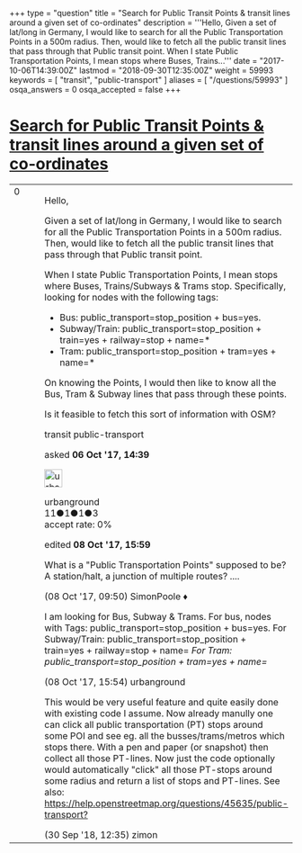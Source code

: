 +++
type = "question"
title = "Search for Public Transit Points &amp; transit lines around a given set of co-ordinates"
description = '''Hello, Given a set of lat/long in Germany, I would like to search for all the Public Transportation Points in a 500m radius. Then, would like to fetch all the public transit lines that pass through that Public transit point. When I state Public Transportation Points, I mean stops where Buses, Trains...'''
date = "2017-10-06T14:39:00Z"
lastmod = "2018-09-30T12:35:00Z"
weight = 59993
keywords = [ "transit", "public-transport" ]
aliases = [ "/questions/59993" ]
osqa_answers = 0
osqa_accepted = false
+++

<div class="headNormal">

# [Search for Public Transit Points & transit lines around a given set of co-ordinates](/questions/59993/search-for-public-transit-points-transit-lines-around-a-given-set-of-co-ordinates)

</div>

<div id="main-body">

<div id="askform">

<table id="question-table" style="width:100%;">
<colgroup>
<col style="width: 50%" />
<col style="width: 50%" />
</colgroup>
<tbody>
<tr>
<td style="width: 30px; vertical-align: top"><div class="vote-buttons">
<span id="post-59993-upvote" class="ajax-command post-vote up" rel="nofollow" title="I like this post (click again to cancel)"> </span>
<div id="post-59993-score" class="post-score" title="current number of votes">
0
</div>
<span id="post-59993-downvote" class="ajax-command post-vote down" rel="nofollow" title="I dont like this post (click again to cancel)"> </span> <span id="favorite-mark" class="ajax-command favorite-mark" rel="nofollow" title="mark/unmark this question as favorite (click again to cancel)"> </span>
<div id="favorite-count" class="favorite-count">
&#10;</div>
</div></td>
<td><div id="item-right">
<div class="question-body">
<p>Hello,</p>
<p>Given a set of lat/long in Germany, I would like to search for all the Public Transportation Points in a 500m radius. Then, would like to fetch all the public transit lines that pass through that Public transit point.</p>
<p>When I state Public Transportation Points, I mean stops where Buses, Trains/Subways &amp; Trams stop. Specifically, looking for nodes with the following tags:</p>
<ul>
<li>Bus: public_transport=stop_position + bus=yes.</li>
<li>Subway/Train: public_transport=stop_position + train=yes + railway=stop + name=*</li>
<li>Tram: public_transport=stop_position + tram=yes + name=*</li>
</ul>
<p>On knowing the Points, I would then like to know all the Bus, Tram &amp; Subway lines that pass through these points.</p>
<p>Is it feasible to fetch this sort of information with OSM?</p>
</div>
<div id="question-tags" class="tags-container tags">
<span class="post-tag tag-link-transit" rel="tag" title="see questions tagged &#39;transit&#39;">transit</span> <span class="post-tag tag-link-public-transport" rel="tag" title="see questions tagged &#39;public-transport&#39;">public-transport</span>
</div>
<div id="question-controls" class="post-controls">
&#10;</div>
<div class="post-update-info-container">
<div class="post-update-info post-update-info-user">
<p>asked <strong>06 Oct '17, 14:39</strong></p>
<img src="https://secure.gravatar.com/avatar/23e8dfc00665c15d1992486c171921db?s=32&amp;d=identicon&amp;r=g" class="gravatar" width="32" height="32" alt="urbanground&#39;s gravatar image" />
<p><span>urbanground</span><br />
<span class="score" title="11 reputation points">11</span><span title="1 badges"><span class="badge1">●</span><span class="badgecount">1</span></span><span title="1 badges"><span class="silver">●</span><span class="badgecount">1</span></span><span title="3 badges"><span class="bronze">●</span><span class="badgecount">3</span></span><br />
<span class="accept_rate" title="Rate of the user&#39;s accepted answers">accept rate:</span> <span title="urbanground has no accepted answers">0%</span></p>
</div>
<div class="post-update-info post-update-info-edited">
<p><span> edited <strong>08 Oct '17, 15:59</strong> </span></p>
</div>
</div>
<div id="comments-container-59993" class="comments-container">
<span id="60007"></span>
<div id="comment-60007" class="comment">
<div id="post-60007-score" class="comment-score">
&#10;</div>
<div class="comment-text">
<p>What is a "Public Transportation Points" supposed to be? A station/halt, a junction of multiple routes? ....</p>
</div>
<div id="comment-60007-info" class="comment-info">
<span class="comment-age">(08 Oct '17, 09:50)</span> <span class="comment-user userinfo">SimonPoole ♦</span>
</div>
</div>
<span id="60013"></span>
<div id="comment-60013" class="comment">
<div id="post-60013-score" class="comment-score">
&#10;</div>
<div class="comment-text">
<p>I am looking for Bus, Subway &amp; Trams. For bus, nodes with Tags: public_transport=stop_position + bus=yes. For Subway/Train: public_transport=stop_position + train=yes + railway=stop + name= <em>For Tram: public_transport=stop_position + tram=yes + name=</em></p>
</div>
<div id="comment-60013-info" class="comment-info">
<span class="comment-age">(08 Oct '17, 15:54)</span> <span class="comment-user userinfo">urbanground</span>
</div>
</div>
<span id="66102"></span>
<div id="comment-66102" class="comment">
<div id="post-66102-score" class="comment-score">
&#10;</div>
<div class="comment-text">
<p>This would be very useful feature and quite easily done with existing code I assume. Now already manully one can click all public transportation (PT) stops around some POI and see eg. all the busses/trams/metros which stops there. With a pen and paper (or snapshot) then collect all those PT-lines. Now just the code optionally would automatically "click" all those PT-stops around some radius and return a list of stops and PT-lines. See also: <a href="https://help.openstreetmap.org/questions/45635/public-transport?">https://help.openstreetmap.org/questions/45635/public-transport?</a></p>
</div>
<div id="comment-66102-info" class="comment-info">
<span class="comment-age">(30 Sep '18, 12:35)</span> <span class="comment-user userinfo">zimon</span>
</div>
</div>
</div>
<div id="comment-tools-59993" class="comment-tools">
&#10;</div>
<div class="clear">
&#10;</div>
<div id="comment-59993-form-container" class="comment-form-container">
&#10;</div>
<div class="clear">
&#10;</div>
</div></td>
</tr>
</tbody>
</table>

</div>

</div>

